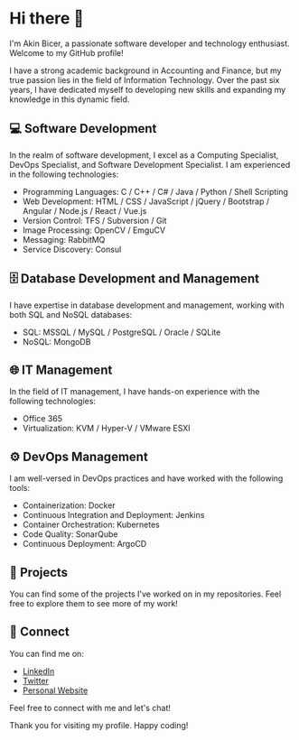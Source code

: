 # Hi there 👋

I'm Akin Bicer, a passionate software developer and technology enthusiast. Welcome to my GitHub profile!

I have a strong academic background in Accounting and Finance, but my true passion lies in the field of Information Technology. Over the past six years, I have dedicated myself to developing new skills and expanding my knowledge in this dynamic field.

## 💻 Software Development

In the realm of software development, I excel as a Computing Specialist, DevOps Specialist, and Software Development Specialist. I am experienced in the following technologies:

- Programming Languages: C / C++ / C# / Java / Python / Shell Scripting
- Web Development: HTML / CSS / JavaScript / jQuery / Bootstrap / Angular / Node.js / React / Vue.js
- Version Control: TFS / Subversion / Git
- Image Processing: OpenCV / EmguCV
- Messaging: RabbitMQ
- Service Discovery: Consul

## 🗄️ Database Development and Management

I have expertise in database development and management, working with both SQL and NoSQL databases:

- SQL: MSSQL / MySQL / PostgreSQL / Oracle / SQLite
- NoSQL: MongoDB

## 🌐 IT Management

In the field of IT management, I have hands-on experience with the following technologies:

- Office 365
- Virtualization: KVM / Hyper-V / VMware ESXI

## ⚙️ DevOps Management

I am well-versed in DevOps practices and have worked with the following tools:

- Containerization: Docker
- Continuous Integration and Deployment: Jenkins
- Container Orchestration: Kubernetes
- Code Quality: SonarQube
- Continuous Deployment: ArgoCD

## 🚀 Projects

You can find some of the projects I've worked on in my repositories. Feel free to explore them to see more of my work!

<!-- Sosyal Medya Bağlantıları -->
## 🔗 Connect

You can find me on:

- [LinkedIn](https://www.linkedin.com/in/akinbicer/)
- [Twitter](https://twitter.com/akinbicer__)
- [Personal Website](https://www.akinbicer.com)

Feel free to connect with me and let's chat!

Thank you for visiting my profile. Happy coding!
